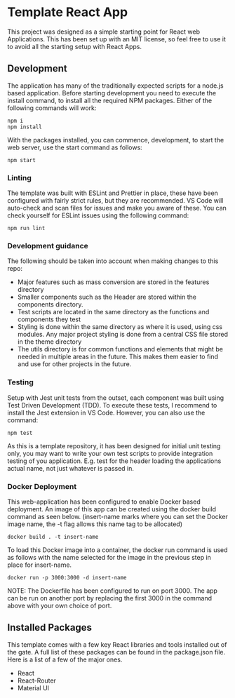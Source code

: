 # Template React App

This project was designed as a simple starting point for React web Applications. This has been set up with an MIT license, so feel free to use it to avoid all the starting setup with React Apps.

## Development

The application has many of the traditionally expected scripts for a node.js based application. Before starting development you need to execute the install command, to install all the required NPM packages. Either of the following commands will work:

```
npm i
npm install
```

With the packages installed, you can commence, development, to start the web server, use the start command as follows:

```
npm start
```

### Linting

The template was built with ESLint and Prettier in place, these have been configured with fairly strict rules, but they are recommended. VS Code will auto-check and scan files for issues and make you aware of these. You can check yourself for ESLint issues using the following command:

```
npm run lint
```

### Development guidance

The following should be taken into account when making changes to this repo:

- Major features such as mass conversion are stored in the features directory
- Smaller components such as the Header are stored within the components directory.
- Test scripts are located in the same directory as the functions and components they test
- Styling is done within the same directory as where it is used, using css modules. Any major project styling is done from a central CSS file stored in the theme directory
- The utils directory is for common functions and elements that might be needed in multiple areas in the future. This makes them easier to find and use for other projects in the future.

### Testing

Setup with Jest unit tests from the outset, each component was built using Test Driven Development (TDD). To execute these tests, I recommend to install the Jest extension in VS Code. However, you can also use the command:

```
npm test
```

As this is a template repository, it has been designed for initial unit testing only, you may want to write your own test scripts to provide integration testing of you application. E.g. test for the header loading the applications actual name, not just whatever is passed in.

### Docker Deployment

This web-application has been configured to enable Docker based deployment. An image of this app can be created using the docker build command as seen below. (insert-name marks where you can set the Docker image name, the -t flag allows this name tag to be allocated)

```
docker build . -t insert-name
```

To load this Docker image into a container, the docker run command is used as follows with the name selected for the image in the previous step in place for insert-name.

```
docker run -p 3000:3000 -d insert-name
```

NOTE: The Dockerfile has been configured to run on port 3000. The app can be run on another port by replacing the first 3000 in the command above with your own choice of port.

## Installed Packages

This template comes with a few key React libraries and tools installed out of the gate. A full list of these packages can be found in the package.json file. Here is a list of a few of the major ones.

- React
- React-Router
- Material UI
